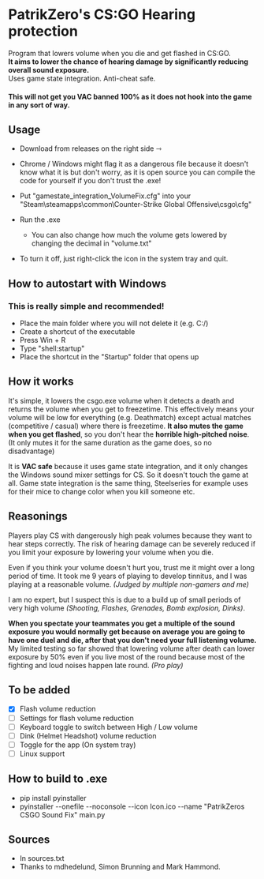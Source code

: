 # PatrikZero's CS:GO Hearing protection

Program that lowers volume when you die and get flashed in CS:GO.  
**It aims to lower the chance of hearing damage by significantly reducing overall sound exposure.**  
Uses game state integration. Anti-cheat safe. 

  #### This will not get you VAC banned 100%  as it does not hook into the game in any sort of way.

  ## Usage
  - Download from releases on the right side ⇾
  - Chrome / Windows might flag it as a dangerous file because it doesn't know what it is but don't worry, as it is open source you can compile the code for yourself if you don't trust the .exe!
  - Put "gamestate_integration_VolumeFix.cfg" into your "Steam\steamapps\common\Counter-Strike Global Offensive\csgo\cfg"
  - Run the .exe
    - You can also change how much the volume gets lowered by changing the decimal in "volume.txt"

  - To turn it off, just right-click the icon in the system tray and quit.

  ## How to autostart with Windows
### This is really simple and recommended!

  - Place the main folder where you will not delete it (e.g. C:/)
  - Create a shortcut of the executable
  - Press Win + R
  - Type "shell:startup"
  -  Place the shortcut in the "Startup" folder that opens up

  ## How it works
It's simple, it lowers the csgo.exe volume when it detects a death and returns the volume when you get to freezetime. 
This effectively means your volume will be low for everything (e.g. Deathmatch) except actual matches (competitive / casual) where there is freezetime. **It also mutes the game when you get flashed**, so you don't hear the **horrible high-pitched noise**. (It only mutes it for the same duration as the game does, so no disadvantage)

It is **VAC safe** because it uses game state integration, and it only changes the Windows sound mixer settings for CS. So it doesn't touch the game at all. Game state integration is the same thing, Steelseries for example uses for their mice to change color when you kill someone etc.

  ## Reasonings
  Players play CS with dangerously high peak volumes because they want to hear steps correctly. The risk of hearing damage can be severely reduced if you limit your exposure by lowering your volume when you die. 

  Even if you think your volume doesn't hurt you, trust me it might over a long period of time. It took me 9 years of playing to develop tinnitus, and I was playing at a reasonable volume. *(Judged by multiple non-gamers and me)* 

  I am no expert, but I suspect this is due to a build up of small periods of very high volume *(Shooting, Flashes, Grenades, Bomb explosion, Dinks)*. 

**When you spectate your teammates you get a multiple of the sound exposure you would normally get because on average you are going to have one duel and die, after that you don't need your full listening volume.**
My limited testing so far showed that lowering volume after death can lower exposure by 50% even if you live most of the round because most of the fighting and loud noises happen late round. *(Pro play)*


  ## To be added
  - [x] Flash volume reduction
  - [ ] Settings for flash volume reduction
  - [ ] Keyboard toggle to switch between High / Low volume
  - [ ] Dink (Helmet Headshot) volume reduction
  - [ ] Toggle for the app (On system tray)
  - [ ] Linux support

  ## How to build to .exe
  - pip install pyinstaller
  - pyinstaller --onefile --noconsole --icon Icon.ico --name "PatrikZeros CSGO Sound Fix" main.py

## Sources
- In sources.txt
- Thanks to mdhedelund, Simon Brunning and Mark Hammond.